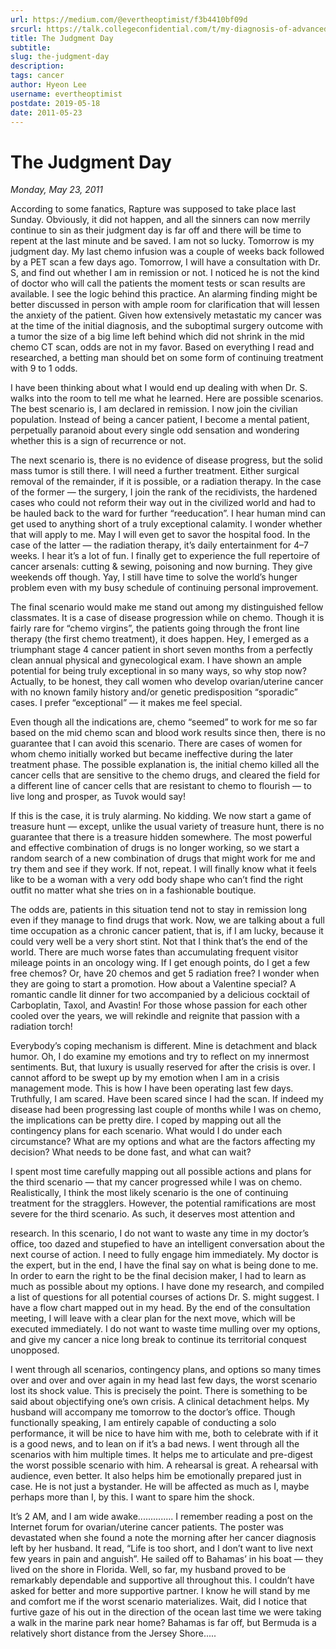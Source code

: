 ```yaml
---
url: https://medium.com/@evertheoptimist/f3b4410bf09d
srcurl: https://talk.collegeconfidential.com/t/my-diagnosis-of-advanced-cancer-how-to-help-my-kids/1013554/785
title: The Judgment Day
subtitle: 
slug: the-judgment-day
description: 
tags: cancer
author: Hyeon Lee
username: evertheoptimist
postdate: 2019-05-18
date: 2011-05-23
---
```


# The Judgment Day

*Monday, May 23, 2011*

According to some fanatics, Rapture was supposed to take place last Sunday. Obviously, it did not happen, and all the sinners can now merrily continue to sin as their judgment day is far off and there will be time to repent at the last minute and be saved. I am not so lucky. Tomorrow is my judgment day. My last chemo infusion was a couple of weeks back followed by a PET scan a few days ago. Tomorrow, I will have a consultation with Dr. S, and find out whether I am in remission or not. I noticed he is not the kind of doctor who will call the patients the moment tests or scan results are available. I see the logic behind this practice. An alarming finding might be better discussed in person with ample room for clarification that will lessen the anxiety of the patient. Given how extensively metastatic my cancer was at the time of the initial diagnosis, and the suboptimal surgery outcome with a tumor the size of a big lime left behind which did not shrink in the mid chemo CT scan, odds are not in my favor. Based on everything I read and researched, a betting man should bet on some form of continuing treatment with 9 to 1 odds.

I have been thinking about what I would end up dealing with when Dr. S. walks into the room to tell me what he learned. Here are possible scenarios. The best scenario is, I am declared in remission. I now join the civilian population. Instead of being a cancer patient, I become a mental patient, perpetually paranoid about every single odd sensation and wondering whether this is a sign of recurrence or not.

The next scenario is, there is no evidence of disease progress, but the solid mass tumor is still there. I will need a further treatment. Either surgical removal of the remainder, if it is possible, or a radiation therapy. In the case of the former — the surgery, I join the rank of the recidivists, the hardened cases who could not reform their way out in the civilized world and had to be hauled back to the ward for further “reeducation”. I hear human mind can get used to anything short of a truly exceptional calamity. I wonder whether that will apply to me. May I will even get to savor the hospital food. In the case of the latter — the radiation therapy, it’s daily entertainment for 4–7 weeks. I hear it’s a lot of fun. I finally get to experience the full repertoire of cancer arsenals: cutting & sewing, poisoning and now burning. They give weekends off though. Yay, I still have time to solve the world’s hunger problem even with my busy schedule of continuing personal improvement.

The final scenario would make me stand out among my distinguished fellow classmates. It is a case of disease progression while on chemo. Though it is fairly rare for “chemo virgins”, the patients going through the front line therapy (the first chemo treatment), it does happen. Hey, I emerged as a triumphant stage 4 cancer patient in short seven months from a perfectly clean annual physical and gynecological exam. I have shown an ample potential for being truly exceptional in so many ways, so why stop now? Actually, to be honest, they call women who develop ovarian/uterine cancer with no known family history and/or genetic predisposition “sporadic” cases. I prefer “exceptional” — it makes me feel special.

Even though all the indications are, chemo “seemed” to work for me so far based on the mid chemo scan and blood work results since then, there is no guarantee that I can avoid this scenario. There are cases of women for whom chemo initially worked but became ineffective during the later treatment phase. The possible explanation is, the initial chemo killed all the cancer cells that are sensitive to the chemo drugs, and cleared the field for a different line of cancer cells that are resistant to chemo to flourish — to live long and prosper, as Tuvok would say!

If this is the case, it is truly alarming. No kidding. We now start a game of treasure hunt — except, unlike the usual variety of treasure hunt, there is no guarantee that there is a treasure hidden somewhere. The most powerful and effective combination of drugs is no longer working, so we start a random search of a new combination of drugs that might work for me and try them and see if they work. If not, repeat. I will finally know what it feels like to be a woman with a very odd body shape who can’t find the right outfit no matter what she tries on in a fashionable boutique.

The odds are, patients in this situation tend not to stay in remission long even if they manage to find drugs that work. Now, we are talking about a full time occupation as a chronic cancer patient, that is, if I am lucky, because it could very well be a very short stint. Not that I think that’s the end of the world. There are much worse fates than accumulating frequent visitor mileage points in an oncology wing. If I get enough points, do I get a few free chemos? Or, have 20 chemos and get 5 radiation free? I wonder when they are going to start a promotion. How about a Valentine special? A romantic candle lit dinner for two accompanied by a delicious cocktail of Carboplatin, Taxol, and Avastin! For those whose passion for each other cooled over the years, we will rekindle and reignite that passion with a radiation torch!

Everybody’s coping mechanism is different. Mine is detachment and black humor. Oh, I do examine my emotions and try to reflect on my innermost sentiments. But, that luxury is usually reserved for after the crisis is over. I cannot afford to be swept up by my emotion when I am in a crisis management mode. This is how I have been operating last few days. Truthfully, I am scared. Have been scared since I had the scan. If indeed my disease had been progressing last couple of months while I was on chemo, the implications can be pretty dire. I coped by mapping out all the contingency plans for each scenario. What would I do under each circumstance? What are my options and what are the factors affecting my decision? What needs to be done fast, and what can wait?

I spent most time carefully mapping out all possible actions and plans for the third scenario — that my cancer progressed while I was on chemo. Realistically, I think the most likely scenario is the one of continuing treatment for the stragglers. However, the potential ramifications are most severe for the third scenario. As such, it deserves most attention and

research. In this scenario, I do not want to waste any time in my doctor’s office, too dazed and stupefied to have an intelligent conversation about the next course of action. I need to fully engage him immediately. My doctor is the expert, but in the end, I have the final say on what is being done to me. In order to earn the right to be the final decision maker, I had to learn as much as possible about my options. I have done my research, and compiled a list of questions for all potential courses of actions Dr. S. might suggest. I have a flow chart mapped out in my head. By the end of the consultation meeting, I will leave with a clear plan for the next move, which will be executed immediately. I do not want to waste time mulling over my options, and give my cancer a nice long break to continue its territorial conquest unopposed.

I went through all scenarios, contingency plans, and options so many times over and over and over again in my head last few days, the worst scenario lost its shock value. This is precisely the point. There is something to be said about objectifying one’s own crisis. A clinical detachment helps. My husband will accompany me tomorrow to the doctor’s office. Though functionally speaking, I am entirely capable of conducting a solo performance, it will be nice to have him with me, both to celebrate with if it is a good news, and to lean on if it’s a bad news. I went through all the scenarios with him multiple times. It helps me to articulate and pre-digest the worst possible scenario with him. A rehearsal is great. A rehearsal with audience, even better. It also helps him be emotionally prepared just in case. He is not just a bystander. He will be affected as much as I, maybe perhaps more than I, by this. I want to spare him the shock.

It’s 2 AM, and I am wide awake.............. I remember reading a post on the Internet forum for ovarian/uterine cancer patients. The poster was devastated when she found a note the morning after her cancer diagnosis left by her husband. It read, “Life is too short, and I don’t want to live next few years in pain and anguish”. He sailed off to Bahamas’ in his boat — they lived on the shore in Florida. Well, so far, my husband proved to be remarkably dependable and supportive all throughout this. I couldn’t have asked for better and more supportive partner. I know he will stand by me and comfort me if the worst scenario materializes. Wait, did I notice that furtive gaze of his out in the direction of the ocean last time we were taking a walk in the marine park near home? Bahamas is far off, but Bermuda is a relatively short distance from the Jersey Shore.....
